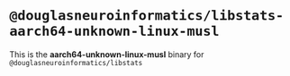 # `@douglasneuroinformatics/libstats-aarch64-unknown-linux-musl`

This is the **aarch64-unknown-linux-musl** binary for `@douglasneuroinformatics/libstats`
